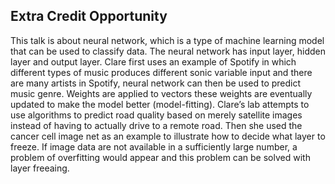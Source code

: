 ## Extra Credit Opportunity
This talk is about neural network, which is a type of machine learning model that can be used to classify data. The neural network has input layer, hidden layer and output layer. Clare first uses an example of Spotify in which different types of music produces different sonic variable input and there are many artists in Spotify, neural network can then be used to predict music genre. Weights are applied to vectors these weights are eventually updated to make the model better (model-fitting). Clare’s lab attempts to use algorithms to predict road quality based on merely satellite images instead of having to actually drive to a remote road. Then she used the cancer cell image net as an example to illustrate how to decide what layer to freeze. If image data are not available in a sufficiently large number, a problem of overfitting would appear and this problem can be solved with layer freeaing. 
